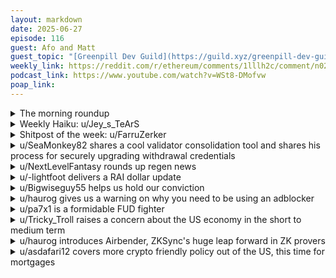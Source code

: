 ```yaml
---
layout: markdown
date: 2025-06-27
episode: 116
guest: Afo and Matt
guest_topic: "[Greenpill Dev Guild](https://guild.xyz/greenpill-dev-guild)"
weekly_link: https://reddit.com/r/ethereum/comments/1lllh2c/comment/n026ubv/
podcast_link: https://www.youtube.com/watch?v=WSt8-DMofvw
poap_link: 
---
```



<details markdown=1>
<summary>The morning roundup</summary>
[View on Reddit →](https://reddit.com/r/ethereum/comments/1lllh2c/comment/n00i3ip/)

[u/alexiskef](https://reddit.com/u/alexiskef)

> Ethereum

[u/FrenktheTank](https://reddit.com/u/FrenktheTank)

> $2,437.68

[u/TimbukNine](https://reddit.com/u/TimbukNine)

> 0.02288

</details>
<details markdown=1>
<summary>Weekly Haiku: u/Jey_s_TeArS</summary>
[View on Reddit →](https://reddit.com/r/ethereum/comments/1lj2gie/comment/mzl394z/)

*Stables from outside,*

*DeFi volume amplified,*

*Reference price glide.*

</details>
<details markdown=1>
<summary>Shitpost of the week: u/FarruZerker</summary>
[View on Reddit →](https://reddit.com/r/ethereum/comments/1ljwzdx/comment/mzqg2z9/)

Ethereum's violent pumps are fueled by the tears of r/ethereum users.

The tear tank is filling up, but not fast enough to hard boil The Crab. We need April/May levels of drama, hysteria, and desperation for it to take off.

So based on my state-of-the-art sensors we'll reach those levels of pain by mid-July to consolidate a rally to 5k by mid-August.

It is known. It is written. Giveth.

</details>
<details markdown=1>
<summary>u/SeaMonkey82 shares a cool validator consolidation tool and shares his process for securely upgrading withdrawal credentials</summary>
[View on Reddit →](https://reddit.com/r/ethereum/comments/1lgoi1m/daily_general_discussion_june_21_2025/mz2ew8u/)

A couple of days ago, I posted a link to the [pectra-cli tool](https://github.com/Luganodes/pectra-cli) for airgapped validator withdrawal credential management and consolidation.  I thought I'd share some notes from my experience with it.  This is not intended as a replacement for carefully reading all documentation.
  
My airgapped environment is [Tails](https://tails.net/), so the only things that persist are the files stored in persistent storage.  With this configuration, here is the workflow:  

[Manually upgrade your Tails to the current version.](https://tails.net/upgrade/tails/index.en.html)  pectra-cli requires a modern libc version.
  
**On your online node,** 

    git clone https://github.com/Luganodes/pectra-cli.git
    cd pectra-cli
    go build -o pectra-cli ./cmd/main.go
    cp internal/config/abi.json .

All of the above is covered in the documentation.  However, in order to utilize `sign.go` for offline signing, there are some dependencies that need to be present prior to copying everything to your airgapped environment.  I followed the documentation [here](https://gist.github.com/gmolveau/f09c1038ca622620e54d0579ba06ea96#file-golang_offline-md) to do this.  
  
    mkdir vendor
    cd vendor
    go mod init test

Use your preferred editor to create `offline_modules.go` within the vendor folder, and paste the following:  
  
    package offline_modules
    
    import (
      "encoding/hex"
      "encoding/json"
      "fmt"
      "log"
      "os"
    
      "github.com/Luganodes/Pectra-CLI/internal/config"
      "github.com/ethereum/go-ethereum/core/types"
      "github.com/ethereum/go-ethereum/rlp"
    )
    
    func main() {}
  
Then run  

    cd ..
    go mod vendor
    cp sample_config.json config.json

Edit config.json with your preferred editor.  Keep in mind that if your goal is to consolidate many validators into one, only the target validator needs to be switched to `0x02` type.  All `0x01` type can be consolidated into `0x02`.
  
At this point, you can generate your unsigned transactions for `switch` and `consolidate`.  Take care to rename the `unsigned_tx.json` if you generate both so you can discern between `switch` and `consolidate` transactions.  Also, note that somewhat confusingly, the `--airgapped` (`-a`) flag is used to generate the unsigned transactions on your *online* node.  

    ./pectra-cli switch -c config.json -a
    mv unsigned_tx.json unsigned_switch.json
    ./pectra-cli consolidate -c config.json -a
    mv unsigned_tx.json unsigned_consolidate.json

Copy the pectra-cli folder along with the [latest version of go](https://go.dev/doc/install) to your freshly formatted flash drive.  
  
**On your airgapped machine,**  

Boot into Tails and enable the administrator password option prior to startup.  
  
Install Go.  
`sudo rm -rf /usr/local/go && sudo tar -C /usr/local go1.24.4.linux-amd64.tar.gz`  
  
Edit `/home/amnesia/.profile` and append the following to the end:  
`export PATH=$PATH:/usr/local/go/bin`  
  
Re-load the profile.  
`source /home/amnesia/.profile`  
  
Navigate to the pectra-cli folder and sign your transactions.  

    go run scripts/sign.go unsigned_switch.json  
    mv signed_tx.json signed_switch.json  
    go run scripts/sign.go unsigned_consolidate.json
    mv signed_tx.json signed_consolidate.json  
  
Copy the signed transactions to your flash drive.  
  
**On your online node,**  
  
Broadcast the switch transaction.  
`./pectra-cli broadcast -f signed_switch.json -c config.json`
  
WAIT UNTIL YOUR TARGET VALIDATOR WITHDRAWAL CREDENTIALS ARE CONFIRMED TO BE `0X02` ON CHAIN!  You can check the status easily on [beaconcha.in](https://beaconcha.in).  
  
Broadcast the consolidate transaction.  
`./pectra-cli broadcast -f signed_consolidate.json -c config.json`  
  
Please feel free to respond with errors, omissions, or any difficulties you might have.  Of course, I take no responsibility for loss of funds if you mess things up.

</details>
<details markdown=1>
<summary>u/NextLevelFantasy rounds up regen news</summary>
[View on Reddit →](https://reddit.com/r/ethereum/comments/1lfvltk/daily_general_discussion_june_20_2025/myvd605/)

Some regen news 🌳

* Octant Epoch 8 cohort [announced](https://x.com/OctantApp/status/1935755529906958544) - Teams advancing Ethereum's roadmap in 4 areas (Direct protocol improvements, Shared infrastructure, Open dashboards datasets or studies, and finally protocol-level research and specification work) -Aestus, Circuitscan, growthepie, OrbitDB, powdr, Act, Blockscout, BuidlGuidl, DefiLlama, hevm, Protocol Guild, Shutter Network, Stablewatch, Blobscan, BundleBear, Commit-Boost, Dappnode, DeFiScan, Ephemery Testnet - Client Implementation, Ethereum Attestation Service (EAS), Ethers.js, Fe, Integrated Fuzzing for Ethereum CL & EL Networking, L2BEAT, Open Source Observer, Remix Project, Samba: A Portal Node in Java, Solidity, Verifereum, Vyper

* [Greenpill dynamic NFT](https://x.com/Atlantis_p2p/status/1934604786323890299) campaign officially dropped from [Atlantis](https://www.atlantisp2p.com/). This is the first season. Turn the pill from Red to Green by completing bounties created by impact orgs around the world. Atlantis has been in a couple Octant epochs and the Impact Miner/Foundry/Landscape app suit feels like a pretty important piece of the puzzle for onboarding people and incentiving regenerative actions. Ex: [collaboration with The Solar Foundation](https://x.com/Solar_FND/status/1936069323996774870)

* [Ma Earth community mapping leaning lab](https://x.com/maearthmedia/status/1935711712700743858) July 8th with Cameron Ellis, Field Science Director at Rainforest US

* Token Engineering Commons "[Regenerating from the Ground Up: Lessons from the Kokonut Network](https://paragraph.com/@tecommons/regenerating-from-the-ground-up-lessons-from-the-kokonut-network)" and a talk with [0xJoshua.eth from Azos Finance](https://x.com/tecmns/status/1934627400027091123) exploring how stablecoins can be backed by real-world impact.

* Crypto Altruists [June Newsletter](https://t.co/fkbdkCSSRG)

* NFA, couple token launches happening. Who knows but def interesting experiments in incentivizing regenerative actions and tokenizing impact - [$TGN](https://x.com/thetreegens/status/1932421928335372326) and [$ESX](https://x.com/EcoSynthesisX/status/1936048826894500133)

* 8 hour dacc Berlin [recording](https://x.com/OctantApp/status/1932812555631661491)

* [Blockchain for Public Good Newsletter](https://www.linkedin.com/pulse/blockchain-public-good-newsletter-dcf-ed-7-dcf-io-tbtff/) by Decentralized Cooperation Foundation

* Honestly not sure where Allo.Capital is headed but if you're a capital allocation mechanism nerd there's a bunch of interesting posts in the [research forum](https://research.allo.capital/)

</details>
<details markdown=1>
<summary>u/-lightfoot delivers a RAI dollar update</summary>
[View on Reddit →](https://reddit.com/r/ethereum/comments/1lfvltk/daily_general_discussion_june_20_2025/myrrz31/)

[Just the treasury secretary going on about stablecoins and RAI-dollar hyping it up. Normal stuff.](https://xcancel.com/rai_dollar/status/1935711093646647394#m)

As an update, RAI dollar aims to launch in 6-8 months. Shortly after it does, 7% of its total token supply will be auctioned off in another ‘altar’, to competing bids of FLX. The winning bids’ FLX will be burned. 

So HAI and RAI dollar will _both_ be having auctions that create significant FLX buy pressure while reducing total supply 🚀 

It’s also now looking extremely likely that FLX will become stakeable for a share of RAIv2 protocol revenue, while v2 also enables some LSDs to be used as collateral, and there’s a proposed FLX buyback with some of the recently recovered $1.5m being discussed.

Honestly so excited about RAI and the RAI/HAI/RAI-dollar ecosystem ‘Money God League’. FLX is going to become so much more investable and price will reflect that, and that will be great for RAI.

</details>
<details markdown=1>
<summary>u/Bigwiseguy55 helps us hold our conviction</summary>
[View on Reddit →](https://reddit.com/r/ethereum/comments/1lhfuva/daily_general_discussion_june_22_2025/mz439h0/)

I don't believe I have commented since the r/ethfinance days, I have lurked, but let me share some personal conviction. ETH to 10k? EZPZ. Eth to 100K? a matter of time. Eth to 1 Mil? Maybe, but if we have the [Trillion Dollar Security Initiative](https://blog.ethereum.org/2025/05/14/trillion-dollar-security), I am not concerned. War/Bombing is not great, and my heart goes out to those who are suffering as a result, however I don't think that takes true value away from what Ethereum provides by being the most secure and decentralized asset in the crypto space. I hope this brings some comfort amongst the "looming war falling knife" for lack of a better term. It is easy to feel queasy short term, but don't lose sight of what Ethereum is capable of that nothing else can provide.

</details>
<details markdown=1>
<summary>u/haurog gives us a warning on why you need to be using an adblocker</summary>
[View on Reddit →](https://reddit.com/r/ethereum/comments/1li83bo/daily_general_discussion_june_23_2025/mzai5pu/)

If you do not have an adblocker in your browser, here is one more reason to install one. 

In the last few hours the cointelegraph website got 'hacked' and apparently if you went to the site a pop-up appeared which lead to a Cointelegraph ICO airdrop (obviously fake) which then wanted to drain your wallet.

As far as I understand, the website did not really get hacked, but an ad banner added malicious code to the website which allowed the pop-up to appear. It is well known that that ad banners can be a source to compromise your PC as the ad delivery networks do not (cannot?) really check what they are delivering. This is called Malvertising.

Obviously, users with wallets are a great target for these type of attacks. 

I personally use uBlock origin and privacy badger on my main browser. uBlock origin has worked flawlessly for many years for me now (\~10 years) and before that I used adblock plus for many years. My router also has a simple adblocking feature which protects devices/apps which do not support adblocking.

As always, downloading a browser extension is something which needs to be well thought through. In essence they are pieces of code which alter the behaviour of your browser. If they are malicious they can also be a source to get compromised. In the case of adblockers, the choice is very clear, at least to me.

You can also use a browser which already comes with a feature to block ads. Brave would be such a browser. Vivaldi and I think Opera also come with ad blocking included.

Sources:

Cointelegraph 'hack':

<https://xcancel.com/officer_cia/status/1937009557382852638>

or

<https://x.com/officer_cia/status/1937009557382852638>

Malvertising:

<https://en.wikipedia.org/wiki/Malvertising>

</details>
<details markdown=1>
<summary>u/pa7x1 is a formidable FUD fighter</summary>
[View on Reddit →](https://reddit.com/r/ethereum/comments/1li83bo/daily_general_discussion_june_23_2025/mzb93i1/)

Gish gallop, make a number of factually wrong statements without evidence or proof. Unfortunately it's more time consuming to engage in disproving stuff with facts and data that is to post this bullshit every few days. This is how disinformation looks like nowadays, it exploits this asymmetry.

> Almost all usage metrics are down only.

False in all accounts.

L1 Gas used is at max levels historically and basically capped at the maximum set by the network @ 36M limit/16M target.

![](https://imgur.com/6pvHWS4)

L1 tps are also flirting with maximum levels, which is consistent with the above figure for gas.

![](https://imgur.com/Nh6eaWA)

Blobs were capped for a long time at 3, months after releasing them. Now that the target was raised to 6 we see them increase again.

![](https://imgur.com/nPHBp42)

L1 + L2 transactions are literally at historic record and raising

![](https://imgur.com/EdGocly)

> Most L2s dont generate any real revenue of size, and the only one, all the revenue goes to a company.

Monthly Revenues of L2s

![](https://imgur.com/0eIjkIT)

> I'd say if ETH is gonna make a new ATH then the L2 tokens will be the canary in the coalmine and show a sign of life long before. Till then, there is no chance of any new ATH for ETH

Do not confuse L2s with their tokens. L2 tokens are nowadays just a governance token, their tokenomics suck. It's just a voting right, it's unclear to me why the should be worth anything at all. That may change in the future but not today.
L2s on the other hand are thriving and growing as the charts above show.

> Many L2s are shutting down

<https://l2beat.com/>

I mean there is over 100 L2s at the moment and the number keeps growing. For sure the space will have to end up consolidating, that's what happens in a free market. But for the moment this number has been up only.

Sources:

- <https://etherscan.io/charts>
- <https://www.growthepie.com/>
- <https://l2beat.com/>
- <https://dune.com/hildobby/blobs>

</details>
<details markdown=1>
<summary>u/Tricky_Troll raises a concern about the US economy in the short to medium term</summary>
[View on Reddit →](https://reddit.com/r/ethereum/comments/1lj2gie/daily_general_discussion_june_24_2025/mzgqcpw/)

So it seems pretty established that the US economy doing well is a pre-requisite for crypto and ETH doing well. So I have a question. I will try to avoid the obvious politics which we all know about and have our own opinions on, but there seems to be a lot of evidence of a growing issue arising from the ICE raids and "deportations" (side node, this is a very misleading term since people are often being sent to places which aren't where they're from [as was just approved by the supreme court](https://www.pbs.org/newshour/politics/supreme-court-allows-trump-to-restart-swift-deportation-of-migrants-to-locations-that-are-not-their-home-countries).

Anyway... the fact of the matter is that a lot of tax paying hard workers (some legally working there, many not) in the USA are suddenly disappearing and there are many reports of businesses, particularly in [agriculture](https://www.newsweek.com/trump-mass-deportation-farms-breaking-point-2064190) and [construction industries](https://www.forbes.com/sites/brandonkochkodin/2025/06/16/trumps-immigration-raids-worsen-constructions-108-billion-labor-shortage/) being unable to find workers with huge shortfalls in labour. In agriculture alone, this has projected to cost the US literal hundreds of billions of dollars since as many as [40% of agricultural workers are undocumented immigrants.](https://www.newsweek.com/trump-mass-deportation-farms-breaking-point-2064190) Even if ICE doesn't remove every immigrant, many of them won't want to show up at work or places they spend their money for the fear of being kidnapped by federal agents or organised people posing as such.

Not only will this directly decrease GDP, but a large amount of US produced agricultural products and of course construction work is locally consumed. So a reduction in supply will increase costs and with a shortfall in production, the US will have to import more (don't forget the tariffs which are still in limbo).

So what are our takes on this with regards to the economy and how it impacts ETH price?

Strictly speaking economically, I find this very concerning. It will reduce GDP and it will be highly inflationary. So long as Jerome Powell is the fed chair, that inflation is not going to be left to run hot with lower interest rates. Typically, these structural inflationary things like this take 3-12 months to start to show up in the economy and this has been going on for a month or two now...

I don't know about you guys, but it's making me want to take some profits before the end of the year, regardless of what price is doing. I worry that a big storm is brewing and I think having some more stable assets on hand would be wise for weathering the storm.

Reminder to please keep this on topic to the economic impacts and relating back to ETH and crypto.

</details>
<details markdown=1>
<summary>u/haurog introduces Airbender, ZKSync's huge leap forward in ZK provers</summary>
[View on Reddit →](https://reddit.com/r/ethereum/comments/1lj2gie/daily_general_discussion_june_24_2025/mzkoidn/)

ZKsync just released airbender, an open source, general purpose ZK prover.  It runs on a single, very high end, professional GPU (an H100). Airbender is about a factor of 5 faster than the closest contender. It takes them 35s to prove an Ethereum block. We can compare this to the SP1 release by succinct lab a month ago. They were able to prove Ethereum blocks in under 12 seconds, but needed 160 high end consumer GPUs (RTX 4090). 

One of the criticisms of having to have provers in a future iteration of the Ethereum network was that they are a centralization vector. To be able to generate a full proof on a single GPU makes proving of Ethereum blocks so much more affordable for many more actors. Sure, an H100 is very expensive (\~30k $) but the SP1 setup cost around 300k-400k$. That is more than order of magnitude cheaper. ZKsync airbender has not yet reached the goal of real time proving, but it is a pretty massive step in the right direction. I have no idea how far people in the zk research space will be able to push the limits, but the speed in the last year has been crazy.

This will not only help a snarkified mainnet in the future, but all zksync based rollups (elastic network) will be 10 times cheaper to prove. They say it still is in beta, so no idea when it will be used in production. 

Source:

<https://xcancel.com/zksync/status/1937587716453204009>

or

<https://x.com/zksync/status/1937587716453204009>

Blog post:

<https://zks ync.mirror.xyz/ZgRmbYA_EE3wfGcXWv81m-xcED-ppNKkRzkleS6YZRc>


</details>
<details markdown=1>
<summary>u/asdafari12 covers more crypto friendly policy out of the US, this time for mortgages</summary>
[View on Reddit →](https://reddit.com/r/ethereum/comments/1ljwzdx/daily_general_discussion_june_25_2025/mzr1e6h/)

> U.S. Director of Federal Housing Bill Pulte has ordered Fannie Mae and Freddie Mac to "count cryptocurrency as an asset for a mortgage."
> 
> Pulte has stated this decision was inspired by "President Trump's vision to make the United States the crypto capital of the world."
> 
> <https://x.com/CoinDesk/status/1937951140353839253>

Here in the EU, you might find resistance even selling crypto and using the proceeds to apply for a mortgage because they are "tainted". I have read many having those issues in my country, even if all they did was hold on Coinbase. People recommend going through Revolut or similar.

</details>
